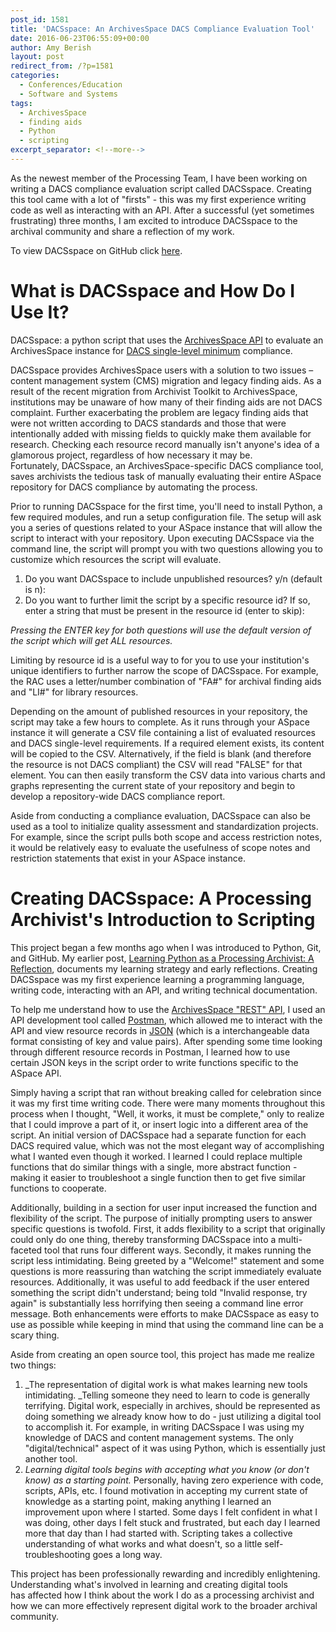 ```yaml
---
post_id: 1581
title: 'DACSspace: An ArchivesSpace DACS Compliance Evaluation Tool'
date: 2016-06-23T06:55:09+00:00
author: Amy Berish
layout: post
redirect_from: /?p=1581
categories:
  - Conferences/Education
  - Software and Systems
tags:
  - ArchivesSpace
  - finding aids
  - Python
  - scripting
excerpt_separator: <!--more-->
---
```

As the newest member of the Processing Team, I have been working on writing a DACS compliance evaluation script called DACSspace. Creating this tool came with a lot of "firsts" - this was my first experience writing code as well as interacting with an API. After a successful (yet sometimes frustrating) three months, I am excited to introduce DACSspace to the archival community and share a reflection of my work.

To view DACSspace on GitHub click [here](https://github.com/RockefellerArchiveCenter/DACSspace).<!--more-->

# What is DACSspace and How Do I Use It?

DACSspace: a python script that uses the [ArchivesSpace API](http://archivesspace.github.io/archivesspace/api/) to evaluate an ArchivesSpace instance for [DACS single-level minimum](http://www2.archivists.org/standards/DACS/part_I/chapter_1#.V2LOFrsrKUk) compliance.

DACSspace provides ArchivesSpace users with a solution to two issues – content management system (CMS) migration and legacy finding aids. As a result of the recent migration from Archivist Toolkit to ArchivesSpace, institutions may be unaware of how many of their finding aids are not DACS complaint. Further exacerbating the problem are legacy finding aids that were not written according to DACS standards and those that were intentionally added with missing fields to quickly make them available for research. Checking each resource record manually isn't anyone's idea of a glamorous project, regardless of how necessary it may be. Fortunately, DACSspace, an ArchivesSpace-specific DACS compliance tool, saves archivists the tedious task of manually evaluating their entire ASpace repository for DACS compliance by automating the process.

Prior to running DACSspace for the first time, you'll need to install Python, a few required modules, and run a setup configuration file. The setup will ask you a series of questions related to your ASpace instance that will allow the script to interact with your repository. Upon executing DACSspace via the command line, the script will prompt you with two questions allowing you to customize which resources the script will evaluate.

1. Do you want DACSspace to include unpublished resources? y/n (default is n):
2. Do you want to further limit the script by a specific resource id? If so, enter a string that must be present in the resource id (enter to skip):

_Pressing the ENTER key for both questions will use the default version of the script which will get ALL resources._

Limiting by resource id is a useful way to for you to use your institution's unique identifiers to further narrow the scope of DACSspace. For example, the RAC uses a letter/number combination of "FA#" for archival finding aids and "LI#" for library resources.

Depending on the amount of published resources in your repository, the script may take a few hours to complete. As it runs through your ASpace instance it will generate a CSV file containing a list of evaluated resources and DACS single-level requirements. If a required element exists, its content will be copied to the CSV. Alternatively, if the field is blank (and therefore the resource is not DACS compliant) the CSV will read "FALSE" for that element. You can then easily transform the CSV data into various charts and graphs representing the current state of your repository and begin to develop a repository-wide DACS compliance report.

Aside from conducting a compliance evaluation, DACSspace can also be used as a tool to initialize quality assessment and standardization projects. For example, since the script pulls both scope and access restriction notes, it would be relatively easy to evaluate the usefulness of scope notes and restriction statements that exist in your ASpace instance.

# Creating DACSspace: A Processing Archivist's Introduction to Scripting

This project began a few months ago when I was introduced to Python, Git, and GitHub. My earlier post, [Learning Python as a Processing Archivist: A Reflection](http://blog.rockarch.org/?p=1483), documents my learning strategy and early reflections. Creating DACSspace was my first experience learning a programming language, writing code, interacting with an API, and writing technical documentation.

To help me understand how to use the [ArchivesSpace "REST" API](http://archivesspace.github.io/archivesspace/api/#introduction), I used an API development tool called [Postman](https://www.getpostman.com/), which allowed me to interact with the API and view resource records in [JSON](http://www.w3schools.com/json/) (which is a interchangeable data format consisting of key and value pairs). After spending some time looking through different resource records in Postman, I learned how to use certain JSON keys in the script order to write functions specific to the ASpace API.

Simply having a script that ran without breaking called for celebration since it was my first time writing code. There were many moments throughout this process when I thought, "Well, it works, it must be complete," only to realize that I could improve a part of it, or insert logic into a different area of the script. An initial version of DACSspace had a separate function for each DACS required value, which was not the most elegant way of accomplishing what I wanted even though it worked. I learned I could replace multiple functions that do similar things with a single, more abstract function - making it easier to troubleshoot a single function then to get five similar functions to cooperate.

Additionally, building in a section for user input increased the function and flexibility of the script. The purpose of initially prompting users to answer specific questions is twofold. First, it adds flexibility to a script that originally could only do one thing, thereby transforming DACSspace into a multi-faceted tool that runs four different ways. Secondly, it makes running the script less intimidating. Being greeted by a "Welcome!" statement and some questions is more reassuring than watching the script immediately evaluate resources. Additionally, it was useful to add feedback if the user entered something the script didn't understand; being told "Invalid response, try again" is substantially less horrifying then seeing a command line error message. Both enhancements were efforts to make DACSspace as easy to use as possible while keeping in mind that using the command line can be a scary thing.

Aside from creating an open source tool, this project has made me realize two things:

1. _The representation of digital work is what makes learning new tools intimidating. _Telling someone they need to learn to code is generally terrifying. Digital work, especially in archives, should be represented as doing something we already know how to do - just utilizing a digital tool to accomplish it. For example, in writing DACSspace I was using my knowledge of DACS and content management systems. The only "digital/technical" aspect of it was using Python, which is essentially just another tool.
2. _Learning digital tools begins with accepting what you know (or don't know) as a starting point._ Personally, having zero experience with code, scripts, APIs, etc. I found motivation in accepting my current state of knowledge as a starting point, making anything I learned an improvement upon where I started. Some days I felt confident in what I was doing, other days I felt stuck and frustrated, but each day I learned more that day than I had started with. Scripting takes a collective understanding of what works and what doesn't, so a little self-troubleshooting goes a long way.

This project has been professionally rewarding and incredibly enlightening. Understanding what's involved in learning and creating digital tools has affected how I think about the work I do as a processing archivist and how we can more effectively represent digital work to the broader archival community.
